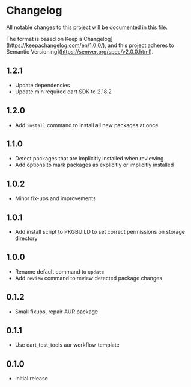 # Changelog
All notable changes to this project will be documented in this file.

The format is based on Keep a Changelog](https://keepachangelog.com/en/1.0.0/),
and this project adheres to Semantic Versioning](https://semver.org/spec/v2.0.0.html).

## 1.2.1
- Update dependencies
- Update min required dart SDK to 2.18.2

## 1.2.0
- Add `install` command to install all new packages at once

## 1.1.0
- Detect packages that are implicitly installed when reviewing
- Add options to mark packages as explicitly or implicitly installed

## 1.0.2
- Minor fix-ups and improvements

## 1.0.1
- Add install script to PKGBUILD to set correct permissions on storage directory

## 1.0.0
- Rename default command to `update`
- Add `review` command to review detected package changes

## 0.1.2
- Small fixups, repair AUR package

## 0.1.1
- Use dart_test_tools aur workflow template

## 0.1.0
- Initial release
